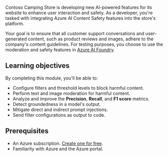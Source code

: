 Contoso Camping Store is developing new AI-powered features for its website to enhance user interaction and safety. As a developer, you're tasked with integrating Azure AI Content Safety features into the store's platform. 

Your goal is to ensure that all customer support conversations and user-generated content, such as product reviews and images, adhere to the company's content guidelines. For testing purposes, you choose to use the moderation and safety features in [Azure AI Foundry](https://ai.zure.com).

## Learning objectives

By completing this module, you'll be able to:

- Configure filters and threshold levels to block harmful content.
- Perform text and image moderation for harmful content.
- Analyze and improve the **Precision**, **Recall**, and **F1 score** metrics.
- Detect groundedness in a model's output.
- Mitigate direct and indirect prompt injections.
- Send filter configurations as output to code.

## Prerequisites

- An Azure subscription. [Create one for free](https://azure.microsoft.com/free/cognitive-services/).
- Familiarity with Azure and the Azure portal.
